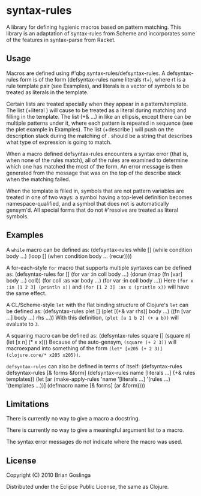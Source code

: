 # syntax-rules

A library for defining hygienic macros based on pattern matching. This library
is an adaptation of syntax-rules from Scheme and incorporates some of the
features in syntax-parse from Racket.

## Usage

Macros are defined using #'qbg.syntax-rules/defsyntax-rules. A defsyntax-rules
form is of the form (defsyntax-rules name literals rt+), where rt is a rule
template pair (see Examples), and literals is a vector of symbols to be treated
as literals in the template.

Certain lists are treated specially when they appear in a pattern/template. The
list (+literal <item>) will cause <item> to be treated as a literal during
matching and filling in the template. The list (+& <pattern> ...) in like an
ellipsis, except there can be multiple patterns under it, where each pattern is
repeated in sequence (see the plet example in Examples). The list (+describe
<mesg> <pattern>) will push <mesg> on the description stack during the matching
of <pattern>. <mesg> should be a string that describes what type of expression
<pattern> is going to match.

When a macro defined defsyntax-rules encounters a syntax error (that is, when
none of the rules match), all of the rules are examined to determine which one
has matched the most of the form.  An error message is then generated from the
message that was on the top of the describe stack when the matching failed.

When the template is filled in, symbols that are not pattern variables are
treated in one of two ways: a symbol having a top-level definition becomes
namespace-qualified, and a symbol that does not is automatically gensym'd. All
special forms that do not #'resolve are treated as literal symbols.

## Examples

A `while` macro can be defined as:
    (defsyntax-rules while []
      (while condition body ...)
      (loop []
        (when condition
	  body ...
	  (recur))))

A for-each-style `for` macro that supports multiple syntaxes can be defined as:
    (defsyntax-rules for []
      (for var :in coll body ...)
      (dorun (map (fn [var] body ...) coll))
      (for coll :as var body ...)
      (for var :in coll body ...))
Here `(for x :in [1 2 3] (println x))` and `(for [1 2 3] :as x (println x))`
will have the same effect.

A CL/Scheme-style `let` with the flat binding structure of Clojure's `let` can
be defined as:
    (defsyntax-rules plet []
      (plet [(+& var rhs)] body ...)
      ((fn [var ...] body ...) rhs ...))
With this definition, `(plet [a 1 b 2] (+ a b))` will evaluate to `3`.

A squaring macro can be defined as:
    (defsyntax-rules square []
      (square n)
      (let [x n]
        (* x x)))
Because of the auto-gensym, `(square (+ 2 3))` will macroexpand into something
of the form `(let* [x205 (+ 2 3)] (clojure.core/* x205 x205))`.

`defsyntax-rules` can also be defined in terms of itself:
    (defsyntax-rules defsyntax-rules [& forms &form]
      (defsyntax-rules name [literals ...] (+& rules templates))
      (let [ar (make-apply-rules 'name '[literals ...] '(rules ...) '(templates ...))]
        (defmacro name
	  [& forms]
	  (ar &form))))

## Limitations

There is currently no way to give a macro a docstring.

There is currently no way to give a meaningful argument list to a macro.

The syntax error messages do not indicate where the macro was used.

## License

Copyright (C) 2010 Brian Goslinga

Distributed under the Eclipse Public License, the same as Clojure.
